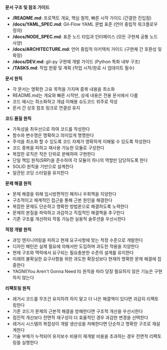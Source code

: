 **문서 구조 및 참조 가이드**
- **/README.md**: 프로젝트 개요, 핵심 철학, 빠른 시작 가이드 (간결한 진입점)
- **/docs/YAML_SPEC.md**: Gil-Flow YAML 문법 표준 (언어 중립적 워크플로우 정의)
- **/docs/NODE_SPEC.md**: 표준 노드 타입과 인터페이스 (모든 구현체 공통 노드 사양)
- **/docs/ARCHITECTURE.md**: 언어 중립적 아키텍처 가이드 (구현체 간 호환성 및 확장)
- **/docs/DEV.md**: gil-py 구현체 개발 가이드 (Python 특화 내부 구조)
- **/TASKS.md**: 작업 현황 및 계획 (작업 시작/완료 시 업데이트 필수)

**문서 원칙**
- 각 문서는 명확한 고유 목적을 가지며 중복 내용을 최소화
- README.md는 개요와 빠른 시작만, 상세 내용은 전용 문서에서 다룸
- 코드 예시는 최소화하고 개념 이해용 슈도코드 위주로 작성
- 문서 간 상호 참조 링크로 연결성 유지

**코드 품질 원칙**
- 가독성을 최우선으로 하여 코드를 작성한다
- 함수와 변수명은 명확하고 의미있게 명명한다
- 주석을 최소화 할 수 있도록 코드 자체가 명확하게 이해될 수 있도록 작성한다
- 코드 중복을 피하고 재사용 가능한 모듈로 구성한다
- 복잡한 로직은 작은 단위로 분해하여 구현한다
- 단일 책임 원칙(SRP)을 준수하여 각 모듈이 하나의 역할만 담당하도록 한다
- SOLID 원칙을 기반으로 설계한다
- 일관된 코딩 스타일을 유지한다

**문제 해결 원칙**
- 문제 해결을 위해 임시방편적인 패치나 우회책을 지양한다
- 구조적이고 체계적인 접근을 통해 근본 원인을 해결한다
- 복잡한 문제도 단순하고 명확한 방법론으로 해결하도록 노력한다
- 문제의 본질을 파악하고 과감하고 직접적인 해결책을 추구한다
- 기존 구조를 개선하되 작동 가능한 실용적 솔루션을 우선시한다

**적정 개발 원칙**
- 과잉 엔지니어링을 피하고 현재 요구사항에 맞는 적정 수준으로 개발한다
- 디자인 패턴은 실제 필요에 의해서만 도입하며 과도한 적용을 지양한다
- 현재 구조와 맥락에서 요구되는 필요충분한 수준의 설계를 유지한다
- 미래의 불확실한 요구사항을 위한 과도한 확장성보다 현재의 명확한 문제 해결에 집중한다
- YAGNI(You Aren't Gonna Need It) 원칙을 따라 당장 필요하지 않은 기능은 구현하지 않는다

**리팩토링 원칙**
- 레거시 코드를 무조건 유지하려 하지 말고 더 나은 해결책이 있다면 과감히 리팩토링한다
- 기존 코드가 문제의 근본적 해결을 방해한다면 구조적 개선을 우선시한다
- 점진적 개선보다 전면적 재구성이 더 효율적인 경우 과감한 변경을 선택한다
- 레거시 시스템의 복잡성이 개발 생산성을 저해한다면 단순하고 명확한 구조로 재설계한다
- 기술 부채가 누적되어 유지보수 비용이 재개발 비용을 초과하는 경우 전면적 리팩토링을 실행한다